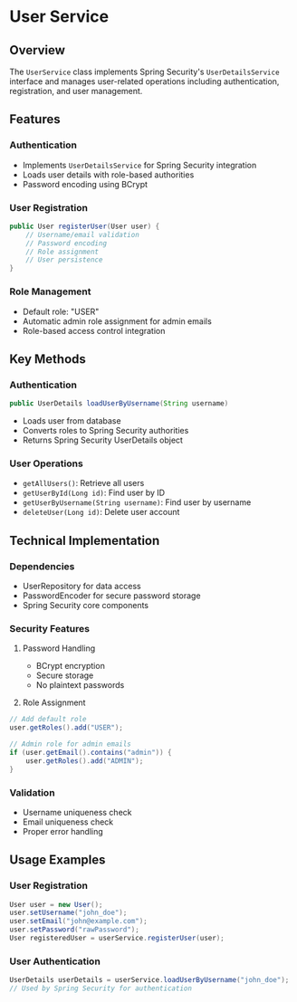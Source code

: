 # User Service

## Overview
The `UserService` class implements Spring Security's `UserDetailsService` interface and manages user-related operations including authentication, registration, and user management.

## Features

### Authentication
- Implements `UserDetailsService` for Spring Security integration
- Loads user details with role-based authorities
- Password encoding using BCrypt

### User Registration
```java
public User registerUser(User user) {
    // Username/email validation
    // Password encoding
    // Role assignment
    // User persistence
}
```

### Role Management
- Default role: "USER"
- Automatic admin role assignment for admin emails
- Role-based access control integration

## Key Methods

### Authentication
```java
public UserDetails loadUserByUsername(String username)
```
- Loads user from database
- Converts roles to Spring Security authorities
- Returns Spring Security UserDetails object

### User Operations
- `getAllUsers()`: Retrieve all users
- `getUserById(Long id)`: Find user by ID
- `getUserByUsername(String username)`: Find user by username
- `deleteUser(Long id)`: Delete user account

## Technical Implementation

### Dependencies
- UserRepository for data access
- PasswordEncoder for secure password storage
- Spring Security core components

### Security Features
1. Password Handling
   - BCrypt encryption
   - Secure storage
   - No plaintext passwords

2. Role Assignment
```java
// Add default role
user.getRoles().add("USER");

// Admin role for admin emails
if (user.getEmail().contains("admin")) {
    user.getRoles().add("ADMIN");
}
```

### Validation
- Username uniqueness check
- Email uniqueness check
- Proper error handling

## Usage Examples

### User Registration
```java
User user = new User();
user.setUsername("john_doe");
user.setEmail("john@example.com");
user.setPassword("rawPassword");
User registeredUser = userService.registerUser(user);
```

### User Authentication
```java
UserDetails userDetails = userService.loadUserByUsername("john_doe");
// Used by Spring Security for authentication
```
